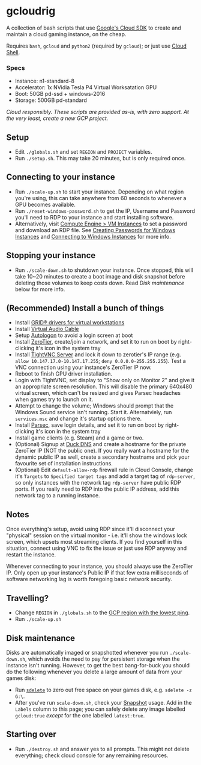 # gcloudrig

A collection of bash scripts that use [Google's Cloud SDK](https://cloud.google.com/sdk/gcloud/) to create and maintain a cloud gaming instance, on the cheap.

Requires `bash`, `gcloud` and `python2` (required by `gcloud`); or just use [Cloud Shell](https://cloud.google.com/shell/).

### Specs
-  Instance: n1-standard-8
-  Accelerator: 1x NVidia Tesla P4 Virtual Worksatation GPU
-  Boot: 50GB pd-ssd + windows-2016
-  Storage: 500GB pd-standard

*Cloud responsibly. These scripts are provided as-is, with zero support. At the very least, create a new GCP project.*

## Setup
- Edit `./globals.sh` and set `REGION` and `PROJECT` variables.
- Run `./setup.sh`.  This may take 20 minutes, but is only required once.

## Connecting to your instance
- Run `./scale-up.sh` to start your instance.  Depending on what region you're using, this can take anywhere from 60 seconds to whenever a GPU becomes available.
- Run `./reset-windows-password.sh` to get the IP, Username and Password you'll need to RDP to your instance and start installing software.
- Alternatively, visit [Compute Engine > VM Instances](https://console.cloud.google.com/compute/instances) to set a password and download an RDP file.  See [Creating Passwords for Windows Instances](https://cloud.google.com/compute/docs/instances/windows/creating-passwords-for-windows-instances) and [Connecting to Windows Instances](https://cloud.google.com/compute/docs/instances/connecting-to-instance#windows) for more info.

## Stopping your instance
- Run `./scale-down.sh` to shutdown your instance.  Once stopped, this will take 10~20 minutes to create a boot image and disk snapshot before deleting those volumes to keep costs down.  Read *Disk maintenance* below for more info.

## (Recommended) Install a bunch of things
- Install [GRID® drivers for virtual workstations](https://cloud.google.com/compute/docs/gpus/add-gpus#installing_gridwzxhzdk37_drivers_for_virtual_workstations)
- Install [Virtual Audio Cable](https://www.vb-audio.com/Cable/)
- Setup [Autologon](https://docs.microsoft.com/en-au/sysinternals/downloads/autologon) to avoid a login screen at boot
- Install [ZeroTier](https://zerotier.com/), create/join a network, and set it to run on boot by right-clicking it's icon in the system tray
- Install [TightVNC Server](https://www.tightvnc.com/) and lock it down to zerotier's IP range (e.g. `allow 10.147.17.0-10.147.17.255`; `deny 0.0.0.0-255.255.255`).  Test a VNC connection using your instance's ZeroTier IP now.
- Reboot to finish GPU driver installation.
- Login with TightVNC, set display to "Show only on Monitor 2" and give it an appropriate screen resolution.  This will disable the primary 640x480 virtual screen, which can't be resized and gives Parsec headaches when games try to launch on it.
- Attempt to change the volume; Windows should prompt that the Windows Sound service isn't running.  Start it.  Alternatviely, run `services.msc` and change it's startup options there.
- Install [Parsec](https://parsecgaming.com/), save login details, and set it to run on boot by right-clicking it's icon in the system tray
- Install game clients (e.g. Steam) and a game or two.
- (Optional) Signup at [Duck DNS](https://www.duckdns.org/) and create a hostname for the private ZeroTier IP (NOT the public one).  If you really want a hostname for the dynamic public IP as well, create a secondary hostname and pick your favourite set of installation instructions.
- (Optional) Edit `default-allow-rdp` firewall rule in Cloud Console, change it's `Targets` to `Specified target tags` and add a target tag of `rdp-server`, so only instances with the network tag `rdp-server` have public RDP ports.  If you really need to RDP into the public IP address, add this network tag to a running instance.

## Notes
Once everything's setup, avoid using RDP since it'll disconnect your "physical" session on the virtual monitor - i.e. it'll show the windows lock screen, which upsets most streaming clients.  If you find yourself in this situation, connect using VNC to fix the issue or just use RDP anyway and restart the instance.

Whenever connecting to your instance, you should always use the ZeroTier IP. Only open up your instance's Public IP if that few extra milliseconds of software networking lag is worth foregoing basic network security.

## Travelling?
-  Change `REGION` in `./globals.sh` to the [GCP region with the lowest ping](http://www.gcping.com/).
-  Run `./scale-up.sh`

## Disk maintenance
Disks are automatically imaged or snapshotted whenever you run `./scale-down.sh`, which avoids the need to pay for persistent storage when the instance isn't running.  However, to get the best bang-for-buck you should do the following whenever you delete a large amount of data from your games disk:
-  Run [`sdelete`](https://docs.microsoft.com/en-us/sysinternals/downloads/sdelete) to zero out free space on your games disk, e.g. `sdelete -z G:\`.
-  After you've run `scale-down.sh`, check your [Snapshot](https://console.cloud.google.com/compute/snapshots) usage.  Add in the `Labels` column to this page;  you can safely delete any image labelled `gcloud:true` *except* for the one labelled `latest:true`.

## Starting over
-  Run `./destroy.sh` and answer yes to all prompts.  This might not delete everything;  check cloud console for any remaining resources.
